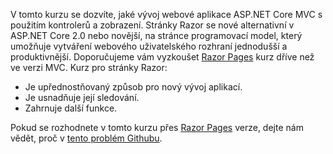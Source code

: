 V tomto kurzu se dozvíte, jaké vývoj webové aplikace ASP.NET Core MVC s použitím kontrolerů a zobrazení. Stránky Razor se nové alternativní v ASP.NET Core 2.0 nebo novější, na stránce programovací model, který umožňuje vytváření webového uživatelského rozhraní jednodušší a produktivnější. Doporučujeme vám vyzkoušet [Razor Pages](xref:tutorials/razor-pages/razor-pages-start) kurz dříve než ve verzi MVC. Kurz pro stránky Razor:

* Je upřednostňovaný způsob pro nový vývoj aplikací.
* Je usnadňuje její sledování.
* Zahrnuje další funkce.

Pokud se rozhodnete v tomto kurzu přes [Razor Pages](xref:tutorials/razor-pages/razor-pages-start) verze, dejte nám vědět, proč v [tento problém Githubu](https://github.com/aspnet/Docs/issues/6146).
